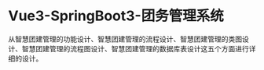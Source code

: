 # Vue3-SpringBoot3-团务管理系统
从智慧团建管理的功能设计、智慧团建管理的流程设计、智慧团建管理的类图设计、智慧团建管理的流程图设计、智慧团建管理的数据库表设计这五个方面进行详细的设计。

